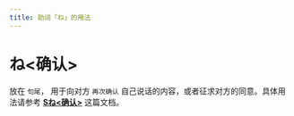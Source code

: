 ```yaml
---
title: 助词「ね」的用法
---
```


# ね<确认>

放在 `句尾`， 用于向对方 `再次确认` 自己说话的内容，或者征求对方的同意。具体用法请参考 **[Sね<确认>](../bunpou/S%E3%81%AD.md)** 这篇文档。
